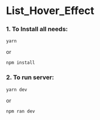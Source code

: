 # List_Hover_Effect

### 1. To Install all needs:
```
yarn
```
or
```
npm install
```
### 2. To run server:
```
yarn dev
```
or
```
npm ran dev
```
